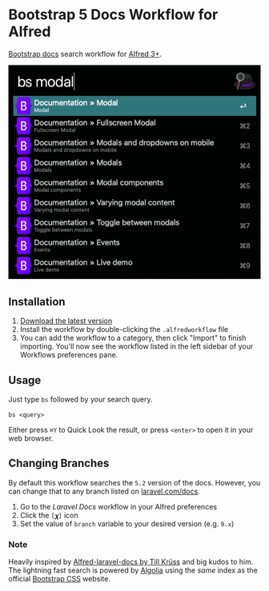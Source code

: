 # Bootstrap 5 Docs Workflow for Alfred

[Bootstrap docs](https://getbootstrap.com/docs) search workflow for [Alfred 3+](https://www.alfredapp.com).

![Screenshot](screenshot.png)

## Installation

1. [Download the latest version](https://github.com/jerryklimcik/alfred-bootstrap-docs/releases/download/0.1.2/alfred-bootstrap-docs.alfredworkflow)
2. Install the workflow by double-clicking the `.alfredworkflow` file
3. You can add the workflow to a category, then click "Import" to finish importing. You'll now see the workflow listed in the left sidebar of your Workflows preferences pane.

## Usage

Just type `bs` followed by your search query.

```
bs <query>
```

Either press `⌘Y` to Quick Look the result, or press `<enter>` to open it in your web browser.

## Changing Branches

By default this workflow searches the `5.2` version of the docs. However, you can change that to any branch listed on [laravel.com/docs](https://laravel.com/docs).

1. Go to the _Laravel Docs_ workflow in your Alfred preferences
2. Click the `[𝝌]` icon
3. Set the value of `branch` variable to your desired version (e.g. `9.x`)

### Note

Heavily inspired by [Alfred-laravel-docs by Till Krüss](https://github.com/tillkruss/alfred-laravel-docs) and big kudos to him.
The lightning fast search is powered by [Algolia](https://www.algolia.com) using the _same_ index as the official [Bootstrap CSS](https://getbootstrap.com) website.
